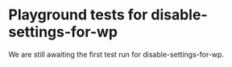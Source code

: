 # Playground tests for disable-settings-for-wp
We are still awaiting the first test run for disable-settings-for-wp.
